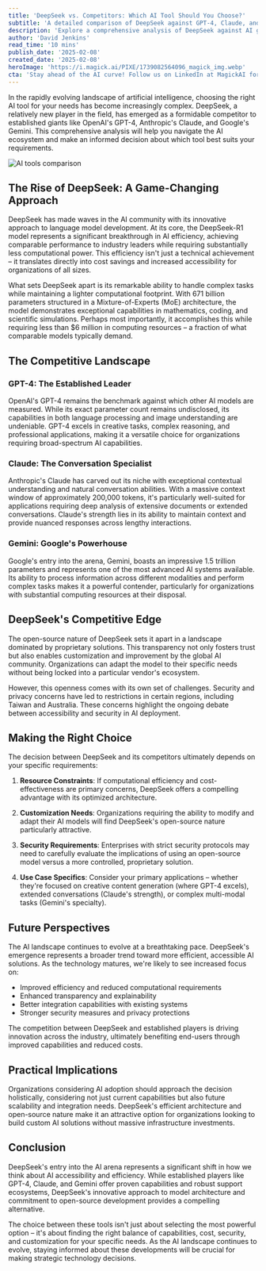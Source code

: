 ```yaml
---
title: 'DeepSeek vs. Competitors: Which AI Tool Should You Choose?'
subtitle: 'A detailed comparison of DeepSeek against GPT-4, Claude, and Gemini'
description: 'Explore a comprehensive analysis of DeepSeek against AI giants like GPT-4, Claude, and Gemini. Discover how DeepSeek's efficient architecture and open-source nature provide a formidable alternative, balancing capabilities, cost, security, and customization.'
author: 'David Jenkins'
read_time: '10 mins'
publish_date: '2025-02-08'
created_date: '2025-02-08'
heroImage: 'https://i.magick.ai/PIXE/1739082564096_magick_img.webp'
cta: 'Stay ahead of the AI curve! Follow us on LinkedIn at MagickAI for regular insights into emerging AI technologies and expert analysis of industry trends that can shape your organization\'s future.'
---
```


In the rapidly evolving landscape of artificial intelligence, choosing the right AI tool for your needs has become increasingly complex. DeepSeek, a relatively new player in the field, has emerged as a formidable competitor to established giants like OpenAI's GPT-4, Anthropic's Claude, and Google's Gemini. This comprehensive analysis will help you navigate the AI ecosystem and make an informed decision about which tool best suits your requirements.

![AI tools comparison](https://i.magick.ai/PIXE/1739082947081_magick_img.webp)

## The Rise of DeepSeek: A Game-Changing Approach

DeepSeek has made waves in the AI community with its innovative approach to language model development. At its core, the DeepSeek-R1 model represents a significant breakthrough in AI efficiency, achieving comparable performance to industry leaders while requiring substantially less computational power. This efficiency isn't just a technical achievement – it translates directly into cost savings and increased accessibility for organizations of all sizes.

What sets DeepSeek apart is its remarkable ability to handle complex tasks while maintaining a lighter computational footprint. With 671 billion parameters structured in a Mixture-of-Experts (MoE) architecture, the model demonstrates exceptional capabilities in mathematics, coding, and scientific simulations. Perhaps most importantly, it accomplishes this while requiring less than $6 million in computing resources – a fraction of what comparable models typically demand.

## The Competitive Landscape

### GPT-4: The Established Leader

OpenAI's GPT-4 remains the benchmark against which other AI models are measured. While its exact parameter count remains undisclosed, its capabilities in both language processing and image understanding are undeniable. GPT-4 excels in creative tasks, complex reasoning, and professional applications, making it a versatile choice for organizations requiring broad-spectrum AI capabilities.

### Claude: The Conversation Specialist

Anthropic's Claude has carved out its niche with exceptional contextual understanding and natural conversation abilities. With a massive context window of approximately 200,000 tokens, it's particularly well-suited for applications requiring deep analysis of extensive documents or extended conversations. Claude's strength lies in its ability to maintain context and provide nuanced responses across lengthy interactions.

### Gemini: Google's Powerhouse

Google's entry into the arena, Gemini, boasts an impressive 1.5 trillion parameters and represents one of the most advanced AI systems available. Its ability to process information across different modalities and perform complex tasks makes it a powerful contender, particularly for organizations with substantial computing resources at their disposal.

## DeepSeek's Competitive Edge

The open-source nature of DeepSeek sets it apart in a landscape dominated by proprietary solutions. This transparency not only fosters trust but also enables customization and improvement by the global AI community. Organizations can adapt the model to their specific needs without being locked into a particular vendor's ecosystem.

However, this openness comes with its own set of challenges. Security and privacy concerns have led to restrictions in certain regions, including Taiwan and Australia. These concerns highlight the ongoing debate between accessibility and security in AI deployment.

## Making the Right Choice

The decision between DeepSeek and its competitors ultimately depends on your specific requirements:

1. **Resource Constraints**: If computational efficiency and cost-effectiveness are primary concerns, DeepSeek offers a compelling advantage with its optimized architecture.

2. **Customization Needs**: Organizations requiring the ability to modify and adapt their AI models will find DeepSeek's open-source nature particularly attractive.

3. **Security Requirements**: Enterprises with strict security protocols may need to carefully evaluate the implications of using an open-source model versus a more controlled, proprietary solution.

4. **Use Case Specifics**: Consider your primary applications – whether they're focused on creative content generation (where GPT-4 excels), extended conversations (Claude's strength), or complex multi-modal tasks (Gemini's specialty).

## Future Perspectives

The AI landscape continues to evolve at a breathtaking pace. DeepSeek's emergence represents a broader trend toward more efficient, accessible AI solutions. As the technology matures, we're likely to see increased focus on:

- Improved efficiency and reduced computational requirements
- Enhanced transparency and explainability
- Better integration capabilities with existing systems
- Stronger security measures and privacy protections

The competition between DeepSeek and established players is driving innovation across the industry, ultimately benefiting end-users through improved capabilities and reduced costs.

## Practical Implications

Organizations considering AI adoption should approach the decision holistically, considering not just current capabilities but also future scalability and integration needs. DeepSeek's efficient architecture and open-source nature make it an attractive option for organizations looking to build custom AI solutions without massive infrastructure investments.

## Conclusion

DeepSeek's entry into the AI arena represents a significant shift in how we think about AI accessibility and efficiency. While established players like GPT-4, Claude, and Gemini offer proven capabilities and robust support ecosystems, DeepSeek's innovative approach to model architecture and commitment to open-source development provides a compelling alternative.

The choice between these tools isn't just about selecting the most powerful option – it's about finding the right balance of capabilities, cost, security, and customization for your specific needs. As the AI landscape continues to evolve, staying informed about these developments will be crucial for making strategic technology decisions.